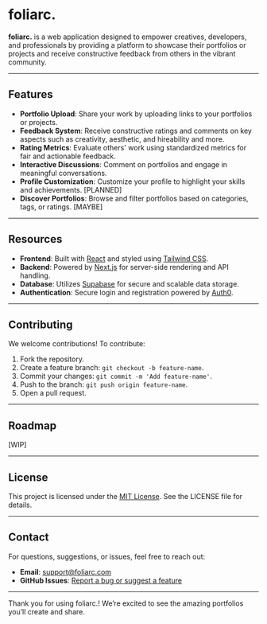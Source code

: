 # foliarc.

**foliarc.** is a web application designed to empower creatives, developers, and professionals by providing a platform to showcase their portfolios or projects and receive constructive feedback from others in the vibrant community.

---

## Features

- **Portfolio Upload**: Share your work by uploading links to your portfolios or projects.
- **Feedback System**: Receive constructive ratings and comments on key aspects such as creativity, aesthetic, and hireability and more.
- **Rating Metrics**: Evaluate others' work using standardized metrics for fair and actionable feedback.
- **Interactive Discussions**: Comment on portfolios and engage in meaningful conversations.
- **Profile Customization**: Customize your profile to highlight your skills and achievements. [PLANNED]
- **Discover Portfolios**: Browse and filter portfolios based on categories, tags, or ratings. [MAYBE]

---

## Resources

- **Frontend**: Built with [React](https://reactjs.org/) and styled using [Tailwind CSS](https://tailwindcss.com/).
- **Backend**: Powered by [Next.js](https://nextjs.org/) for server-side rendering and API handling.
- **Database**: Utilizes [Supabase](https://www.supabase.org/) for secure and scalable data storage.
- **Authentication**: Secure login and registration powered by [Auth0](https://auth0.com/).

---

## Contributing

We welcome contributions! To contribute:

1. Fork the repository.
2. Create a feature branch: `git checkout -b feature-name`.
3. Commit your changes: `git commit -m 'Add feature-name'`.
4. Push to the branch: `git push origin feature-name`.
5. Open a pull request.

---

## Roadmap

[WIP]

---

## License

This project is licensed under the [MIT License](https://opensource.org/licenses/MIT). See the LICENSE file for details.

---

## Contact

For questions, suggestions, or issues, feel free to reach out:

- **Email**: support@foliarc.com
- **GitHub Issues**: [Report a bug or suggest a feature](https://github.com/yourusername/foliarc./issues)

---

Thank you for using foliarc.! We’re excited to see the amazing portfolios you’ll create and share.

